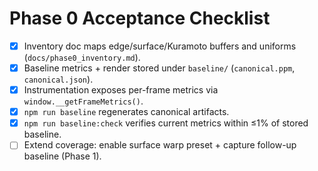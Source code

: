 # Phase 0 Acceptance Checklist

- [x] Inventory doc maps edge/surface/Kuramoto buffers and uniforms (`docs/phase0_inventory.md`).
- [x] Baseline metrics + render stored under `baseline/` (`canonical.ppm`, `canonical.json`).
- [x] Instrumentation exposes per-frame metrics via `window.__getFrameMetrics()`.
- [x] `npm run baseline` regenerates canonical artifacts.
- [x] `npm run baseline:check` verifies current metrics within ≤1% of stored baseline.
- [ ] Extend coverage: enable surface warp preset + capture follow-up baseline (Phase 1).
